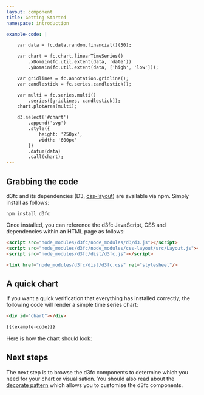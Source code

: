 ```yaml
---
layout: component
title: Getting Started
namespace: introduction

example-code: |

    var data = fc.data.random.financial()(50);

    var chart = fc.chart.linearTimeSeries()
        .xDomain(fc.util.extent(data, 'date'))
        .yDomain(fc.util.extent(data, ['high', 'low']));

    var gridlines = fc.annotation.gridline();
    var candlestick = fc.series.candlestick();

    var multi = fc.series.multi()
        .series([gridlines, candlestick]);
    chart.plotArea(multi);

    d3.select('#chart')
        .append('svg')
        .style({
            height: '250px',
            width: '600px'
        })
        .datum(data)
        .call(chart);
---
```


## Grabbing the code

d3fc and its dependencies (D3, [css-layout](https://github.com/facebook/css-layout)) are available via npm. Simply install as follows:

```
npm install d3fc
```

Once installed, you can reference the d3fc JavaScript, CSS and dependencies within an HTML page as follows:

```html
<script src="node_modules/d3fc/node_modules/d3/d3.js"></script>
<script src="node_modules/d3fc/node_modules/css-layout/src/Layout.js"></script>
<script src="node_modules/d3fc/dist/d3fc.js"></script>

<link href="node_modules/d3fc/dist/d3fc.css" rel="stylesheet"/>
```

## A quick chart

If you want a quick verification that everything has installed correctly, the following code will render a simple time series chart:

```html
<div id="chart"></div>
```

```js
{{{example-code}}}
```

Here is how the chart should look:

<div id="chart"></div>
<script type="text/javascript">
(function() {
    {{{example-code}}}
}());
</script>

## Next steps

The next step is to browse the d3fc components to determine which you need for your chart or visualisation. You should also read about the <a href="2-decorate-pattern.html">decorate pattern</a> which allows you to customise the d3fc components.
